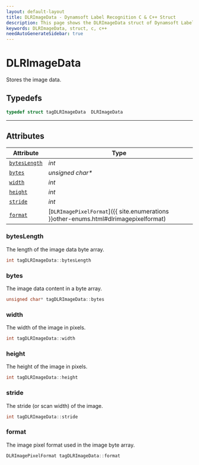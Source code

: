 ```yaml
---
layout: default-layout
title: DLRImageData - Dynamsoft Label Recognition C & C++ Struct
description: This page shows the DLRImageData struct of Dynamsoft Label Recognition for C & C++ Language.
keywords: DLRImageData, struct, c, c++
needAutoGenerateSidebar: true
---
```



# DLRImageData
Stores the image data.  

## Typedefs

```cpp
typedef struct tagDLRImageData  DLRImageData
```

---

## Attributes
    
| Attribute | Type |
|---------- | ---- |
| [`bytesLength`](#byteslength) | *int* |
| [`bytes`](#bytes) | *unsigned char\** |
| [`width`](#width) | *int* |
| [`height`](#height) | *int* |
| [`stride`](#stride) | *int* |
| [`format`](#format) | [`DLRImagePixelFormat`]({{ site.enumerations }}other-enums.html#dlrimagepixelformat) |


### bytesLength
The length of the image data byte array. 
```cpp
int tagDLRImageData::bytesLength
```
### bytes
The image data content in a byte array. 
```cpp
unsigned char* tagDLRImageData::bytes
```

### width
The width of the image in pixels.  
```cpp
int tagDLRImageData::width
```

### height
The height of the image in pixels.  
```cpp
int tagDLRImageData::height
```

### stride
The stride (or scan width) of the image. 
```cpp
int tagDLRImageData::stride
```

### format
The image pixel format used in the image byte array. 
```cpp
DLRImagePixelFormat tagDLRImageData::format
```
  

